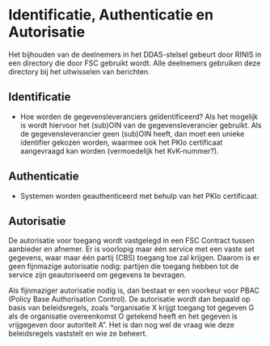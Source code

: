 # Identificatie, Authenticatie en Autorisatie

Het bijhouden van de deelnemers in het DDAS-stelsel gebeurt door RINIS in een directory die door FSC gebruikt wordt. Alle deelnemers gebruiken deze directory bij het uitwisselen van berichten.

## Identificatie

- Hoe worden de gegevensleveranciers geïdentificeerd? Als het mogelijk is wordt hiervoor het (sub)OIN van de gegevensleverancier gebruikt. Als de gegevensleverancier geen (sub)OIN heeft, dan moet een unieke identifier gekozen worden, waarmee ook het PKIo certificaat aangevraagd kan worden (vermoedelijk het KvK-nummer?).

## Authenticatie

- Systemen worden geauthenticeerd met behulp van het PKIo certificaat.

## Autorisatie

De autorisatie voor toegang wordt vastgelegd in een FSC Contract tussen aanbieder en afnemer.
Er is voorlopig maar één service met een vaste set gegevens, waar maar één partij (CBS) toegang toe zal krijgen. Daarom is er geen fijnmazige autorisatie nodig: partijen die toegang hebben tot de service zijn geautoriseerd om gegevens te bevragen.

Als fijnmaziger autorisatie nodig is, dan bestaat er een voorkeur voor PBAC (Policy Base Authorisation Control). De autorisatie wordt dan bepaald op basis van beleidsregels, zoals “organisatie X krijgt toegang tot gegeven G als de organisatie overeenkomst O getekend heeft en het gegeven is vrijgegeven door autoriteit A”. Het is dan nog wel de vraag wie deze beleidsregels vaststelt en wie ze beheert.
